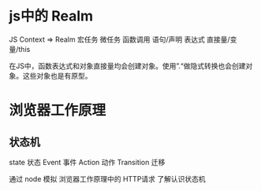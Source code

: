 # js中的 Realm
JS Context => Realm
宏任务
微任务
函数调用
语句/声明
表达式
直接量/变量/this

在JS中，函数表达式和对象直接量均会创建对象。使用”.“做隐式转换也会创建对象。这些对象也是有原型。

# 浏览器工作原理 

## 状态机

  state 状态
  Event 事件
  Action 动作
  Transition 迁移

 通过 node 模拟 浏览器工作原理中的 HTTP请求 了解认识状态机 

